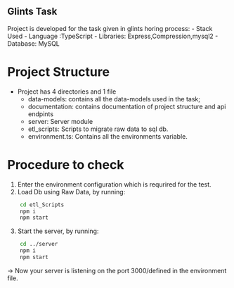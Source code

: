 ## Glints Task
Project is developed for the task given in glints horing process:
	- Stack Used
		- Language :TypeScript
		- Libraries: Express,Compression,mysql2
		- Database: MySQL

# Project Structure 
- Project has 4 directories and 1 file
	- data-models: contains all the data-models used in the task;
	- documentation: contains documentation of project structure and api endpints
	- server: Server module
	- etl_scripts: Scripts to migrate raw data to sql db.
	- environment.ts: Contains all the environments variable.

# Procedure to check
1. Enter the environment configuration which is requrired for the test.
2. Load Db using Raw Data, by running: 
```sh
	cd etl_Scripts
	npm i 
	npm start
```

3. Start the server, by running: 
```sh
	cd ../server
	npm i 
	npm start
```
-> Now your server is listening on the port 3000/defined in the environment file.


	